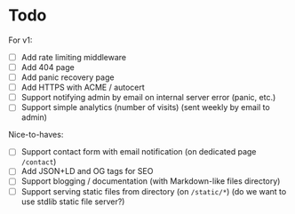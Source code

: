 # Todo

For v1:
- [ ] Add rate limiting middleware
- [ ] Add 404 page
- [ ] Add panic recovery page
- [ ] Add HTTPS with ACME / autocert
- [ ] Support notifying admin by email on internal server error (panic, etc.)
- [ ] Support simple analytics (number of visits) (sent weekly by email to admin)

Nice-to-haves:
- [ ] Support contact form with email notification (on dedicated page `/contact`)
- [ ] Add JSON+LD and OG tags for SEO
- [ ] Support blogging / documentation (with Markdown-like files directory)
- [ ] Support serving static files from directory (on `/static/*`) (do we want to use stdlib static file server?)
